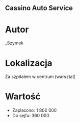 ## Cassino Auto Service

# Autor
_Szymek

# Lokalizacja
Za szpitalem w centrum (warsztat)

# Wartość
* Zapłacono: 1 800 000
* Do sejfu: 360 000
